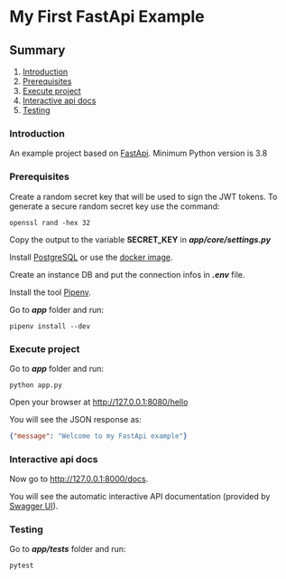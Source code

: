 # **My First FastApi Example**

## **Summary**
1. [Introduction](introduction)
2. [Prerequisites](prerequisites)
3. [Execute project](execute-project)
4. [Interactive api docs](interactive-api-docs)
5. [Testing](testing)

### **Introduction**

An example project based on [FastApi](https://fastapi.tiangolo.com/). Minimum Python version is 3.8

### Prerequisites

Create a random secret key that will be used to sign the JWT tokens. To generate a secure random secret key use the command:

```shell
openssl rand -hex 32
```

Copy the output to the variable **SECRET_KEY** in ***app/core/settings.py***

Install [PostgreSQL](https://www.postgresql.org/download/) or use the [docker image](https://hub.docker.com/_/postgres).

Create an instance DB and put the connection infos in ***.env*** file.

Install the tool [Pipenv](https://github.com/pypa/pipenv).

Go to ***app*** folder and run:

```shell
pipenv install --dev
```

### Execute project

Go to ***app*** folder and run:

```shell
python app.py
```

Open your browser at http://127.0.0.1:8080/hello

You will see the JSON response as:

```json
{"message": "Welcome to my FastApi example"}
```

### Interactive api docs

Now go to http://127.0.0.1:8000/docs.

You will see the automatic interactive API documentation (provided by [Swagger UI](https://github.com/swagger-api/swagger-ui)).

### Testing

Go to ***app/tests*** folder and run:

```shell
pytest
```